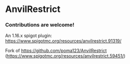 # AnvilRestrict

### Contributions are welcome!

An 1.16.x spigot plugin: https://www.spigotmc.org/resources/anvilrestrict.91319/

Fork of https://github.com/poma123/AnvilRestrict (https://www.spigotmc.org/resources/anvilrestrict.59451/)
